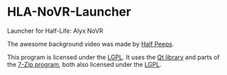 # HLA-NoVR-Launcher
Launcher for Half-Life: Alyx NoVR

The awesome background video was made by [Half Peeps](https://www.youtube.com/@HALFPEEPS).

This program is licensed under the [LGPL](LICENSE.txt). It uses the [Qt library](https://github.com/bfeber/qt5) and parts of the [7-Zip program](www.7-zip.org), both also licensed under the [LGPL](LICENSE.txt).
